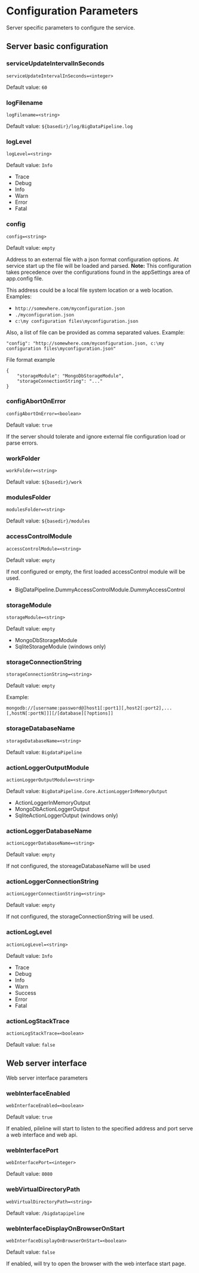 # Configuration Parameters

Server specific parameters to configure the service.


## Server basic configuration


### serviceUpdateIntervalInSeconds
`serviceUpdateIntervalInSeconds=<integer>`

Default value: `60`


### logFilename
`logFilename=<string>`

Default value: `${basedir}/log/BigDataPipeline.log`


### logLevel
`logLevel=<string>`

Default value: `Info`

* Trace
* Debug
* Info
* Warn
* Error
* Fatal


### config
`config=<string>`

Default value: `empty`


Address to an external file with a json format configuration options. At service start up the file will be loaded and parsed.
**Note:** This configuration takes precedence over the configurations found in the appSettings area of app.config file.

This address could be a local file system location or a web location. Examples:
* `http://somewhere.com/myconfiguration.json`
* `./myconfiguration.json`
* `c:\my configuration files\myconfiguration.json`


Also, a list of file can be provided as comma separated values. Example: 

```
"config": "http://somewhere.com/myconfiguration.json, c:\my configuration files\myconfiguration.json"
```

File format example
```
{
    "storageModule": "MongoDbStorageModule",
    "storageConnectionString": "..."
}
```


### configAbortOnError
`configAbortOnError=<boolean>`

Default value: `true`

If the server should tolerate and ignore external file configuration load or parse errors.


### workFolder
`workFolder=<string>`

Default value: `${basedir}/work`


### modulesFolder
`modulesFolder=<string>`

Default value: `${basedir}/modules`


### accessControlModule
`accessControlModule=<string>`

Default value: `empty`

If not configured or empty, the first loaded accessControl module will be used.

* BigDataPipeline.DummyAccessControlModule.DummyAccessControl


### storageModule
`storageModule=<string>`

Default value: `empty`

* MongoDbStorageModule
* SqliteStorageModule (windows only)


### storageConnectionString
`storageConnectionString=<string>`

Default value: `empty`

Example: 
```
mongodb://[username:password@]host1[:port1][,host2[:port2],...[,hostN[:portN]]][/[database][?options]]
```


### storageDatabaseName
`storageDatabaseName=<string>`

Default value: `BigdataPipeline`


### actionLoggerOutputModule
`actionLoggerOutputModule=<string>`

Default value: `BigDataPipeline.Core.ActionLoggerInMemoryOutput`

* ActionLoggerInMemoryOutput
* MongoDbActionLoggerOutput
* SqliteActionLoggerOutput (windows only)


### actionLoggerDatabaseName
`actionLoggerDatabaseName=<string>`

Default value: `empty`

If not configured, the storeageDatabaseName will be used


### actionLoggerConnectionString
`actionLoggerConnectionString=<string>`

Default value: `empty`

If not configured, the storageConnectionString will be used.


### actionLogLevel
`actionLogLevel=<string>`

Default value: `Info`

* Trace
* Debug
* Info
* Warn
* Success
* Error
* Fatal

### actionLogStackTrace
`actionLogStackTrace=<boolean>`

Default value: `false`


## Web server interface

Web server interface parameters


### webInterfaceEnabled
`webInterfaceEnabled=<boolean>`

Default value: `true`

If enabled, pileline will start to listen to the specified address and port serve a web interface and web api.


### webInterfacePort
`webInterfacePort=<integer>`

Default value: `8080`


### webVirtualDirectoryPath
`webVirtualDirectoryPath=<string>`

Default value: `/bigdatapipeline`


### webInterfaceDisplayOnBrowserOnStart
`webInterfaceDisplayOnBrowserOnStart=<boolean>`

Default value: `false`

If enabled, will try to open the browser with the web interface start page.



